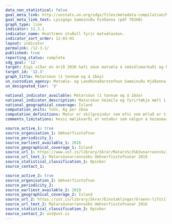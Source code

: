```yaml
---
data_non_statistical: false
goal_meta_link: http://unstats.un.org/sdgs/files/metadata-compilation/Metadata-Goal-12.pdf
goal_meta_link_text: Lýsigögn Sameinuðu Þjóðanna (pdf 782kB)
graph_type: line
indicator: 12.3.1
indicator_name: Hnattrænn stuðull fyrir matvælasóun.
indicator_sort_order: 12-03-01
layout: indicator
permalink: /12-3-1/
published: true
reporting_status: complete
sdg_goal: '12'
target: Eigi síðar en árið 2030 hafi sóun matvæla á smásölumarkaði og hjá neytendum minnkað um helming á hvern einstakling um heim allan. Nýting í matvælaframleiðslu og hjá birgðakeðjum verði bætt, þ.m.t. við uppskeru. 
target_id: '12.3'
graph_title: Matarsóun (í tonnum og á íbúa)
un_custodian_agency: Matvæla- og Landbúnaðarstofnun Sameinuðu Þjóðanna (FAO), Umhverfisstofnun Sameinuðu Þjóðanna (UNEP)
un_designated_tier: '3'

national_indicator_available: Matarsóun (í tonnum og á íbúa)
national_indicator_description: Matarsóun heimila og fyrirtækja mælt í tonnum á ári og sem kg per íbúa á ári.
national_geographical_coverage: Ísland
computation_units: Tonn, Kg per íbúa
computation_definitions: Matur er skilgreindur sem efni sem ætlað er til neyslu. Óætur úrgangur er skilgreindur sem sá hluti matvæla sem ekki er ætlaður til manneldis.
comments_limitations: Þessi mælikvarði er notaður sem nálgun á heimsmarkmiðamælikvarða Sameinuðu Þjóðanna. Þar sem því má við komast er unnið að því að finna eða þróa íslensk gögn til að uppfylla forskrift Sameinuðu Þjóðanna. Þessi mælikvarði var fundinn í samstarfi við sérfræðinga á þessu sviði.

source_active_1: true
source_organisation_1: Umhverfisstofnun
source_periodicity_1: 
source_earliest_available_1: 2016
source_geographical_coverage_1: Ísland
source_url_1: https://www.ust.is/library/Skrar/Matars%c3%b3unarranns%c3%b3kn%20Umhverfisstofnunar%202019.pdf
source_url_text_1: Matarsóunarrannsókn Umhverfisstofnunar 2019
source_statistical_classification_1: Opinber
source_contact_1: 

source_active_2: true
source_organisation_2: Umhverfisstofnun
source_periodicity_2: 
source_earliest_available_2: 2019
source_geographical_coverage_2: Ísland
source_url_2: https://ust.is/library/Skrar/Einstaklingar/Graenn-lifstill/Food%20Waste%20in%20Iceland%20-%20Methodological%20report%20with%20Abstract%20in%20IS%2028%2011%202016.pdf
source_url_text_2: Matarsóunarrannsókn Umhverfisstofnunar 2016
source_statistical_classification_2: Opinber
source_contact_2: ust@ust.is
---
```

